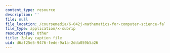 ```yaml
---
content_type: resource
description: ''
file: null
file_location: /coursemedia/6-042j-mathematics-for-computer-science-fall-2010/d6af25e59476fede9a1a2dda059b5a26_oI9fMUqgfxY.srt
file_type: application/x-subrip
resourcetype: Other
title: 3play caption file
uid: d6af25e5-9476-fede-9a1a-2dda059b5a26
---
```

